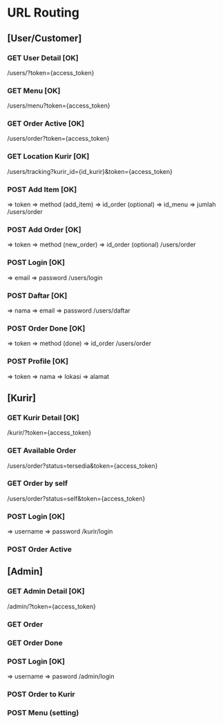# URL Routing

## [User/Customer]

### GET User Detail [OK]
/users/?token={access_token}

### GET Menu [OK]
/users/menu?token={access_token}

### GET Order Active [OK]
/users/order?token={access_token}

### GET Location Kurir [OK]
/users/tracking?kurir_id={id_kurir}&token={access_token}

### POST Add Item [OK]
=> token
=> method (add_item)
=> id_order (optional)
=> id_menu
=> jumlah
/users/order

### POST Add Order [OK]
=> token
=> method (new_order)
=> id_order (optional)
/users/order

### POST Login [OK]
=> email
=> password
/users/login

### POST Daftar [OK]
=> nama
=> email
=> password
/users/daftar

### POST Order Done [OK]
=> token
=> method (done)
=> id_order
/users/order

### POST Profile [OK]
=> token
=> nama
=> lokasi
=> alamat

## [Kurir]

### GET Kurir Detail [OK]
/kurir/?token={access_token}

### GET Available Order

/users/order?status=tersedia&token={access_token}

### GET Order by self
/users/order?status=self&token={access_token}

### POST Login [OK] 
=> username 
=> password
/kurir/login

### POST Order Active

## [Admin]

### GET Admin Detail [OK]
/admin/?token={access_token}

### GET Order

### GET Order Done

### POST Login [OK]
=> username
=> pasword
/admin/login

### POST Order to Kurir

### POST Menu (setting)
